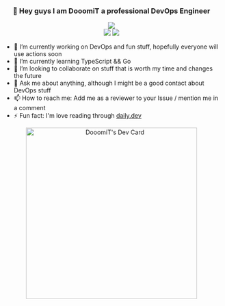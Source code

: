 <h3 align="center"> 👋 Hey guys I am DooomiT a professional DevOps Engineer </h3> 

<div align="center">
  <img src="https://github-readme-streak-stats.herokuapp.com?user=dooomit&theme=dark&date_format=M%20j%5B%2C%20Y%5D">
</div>
<div align="center">
  <div>
    <img src="https://github-readme-stats.vercel.app/api/top-langs/?username=dooomit&langs_count=5&hide=html,tex,java,css,jupyter notebook&theme=dark">
    <img src="https://github-readme-stats.vercel.app/api?username=dooomit&count_private=true&theme=dark&line_height=40">
  </div>
</div>


- 🔭 I’m currently working on DevOps and fun stuff, hopefully everyone will use actions soon
- 🌱 I’m currently learning TypeScript && Go
- 👯 I’m looking to collaborate on stuff that is worth my time and changes the future
- 💬 Ask me about anything, although I might be a good contact about DevOps stuff
- 📫 How to reach me: Add me as a reviewer to your Issue / mention me in a comment
- ⚡ Fun fact: I'm love reading through [daily.dev](https://daily.dev/)

<div align="center">
  <a href="https://app.daily.dev/DooomiT"><img src="https://api.daily.dev/devcards/4aa0caba8b364128ba75ca52564638d9.png?r=qh7" width="400" alt="DooomiT's Dev Card"/></a>
</div>  

